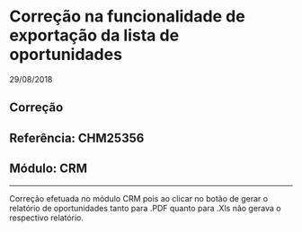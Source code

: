 # Correção na funcionalidade de exportação da lista de oportunidades
29/08/2018
## Correção
## Referência: CHM25356
## Módulo: CRM
***

Correção efetuada no módulo CRM pois ao clicar no botão de gerar o relatório de oportunidades tanto para .PDF quanto para .Xls não gerava o respectivo relatório.